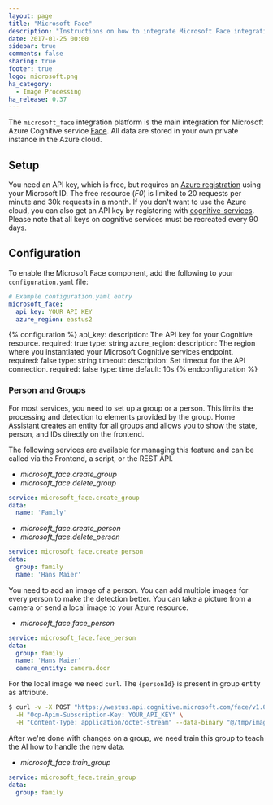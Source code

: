 ```yaml
---
layout: page
title: "Microsoft Face"
description: "Instructions on how to integrate Microsoft Face integration into Home Assistant."
date: 2017-01-25 00:00
sidebar: true
comments: false
sharing: true
footer: true
logo: microsoft.png
ha_category:
  - Image Processing
ha_release: 0.37
---
```


The `microsoft_face` integration platform is the main integration for Microsoft
Azure Cognitive service
[Face](https://azure.microsoft.com/en-us/services/cognitive-services/face/).
All data are stored in your own private instance in the Azure cloud.

## Setup

You need an API key, which is free, but requires an
[Azure registration](https://azure.microsoft.com/en-us/free/) using your
Microsoft ID. The free resource (*F0*) is limited to 20 requests per minute and
30k requests in a month. If you don't want to use the Azure cloud, you can also
get an API key by registering with
[cognitive-services](https://azure.microsoft.com/en-us/try/cognitive-services/).
Please note that all keys on cognitive services must be recreated every 90 days.

## Configuration

To enable the Microsoft Face component,
add the following to your `configuration.yaml` file:

```yaml
# Example configuration.yaml entry
microsoft_face:
  api_key: YOUR_API_KEY
  azure_region: eastus2
```

{% configuration %}
api_key:
  description: The API key for your Cognitive resource.
  required: true
  type: string
azure_region:
  description: The region where you instantiated your Microsoft Cognitive services endpoint.
  required: false
  type: string
timeout:
  description: Set timeout for the API connection.
  required: false
  type: time
  default: 10s
{% endconfiguration %}

### Person and Groups

For most services, you need to set up a group or a person.
This limits the processing and detection to elements provided by the group.
Home Assistant creates an entity for all groups and allows you to show the
state, person, and IDs directly on the frontend.

The following services are available for managing this feature and can be called
via the Frontend, a script, or the REST API.

- *microsoft_face.create_group*
- *microsoft_face.delete_group*

```yaml
service: microsoft_face.create_group
data:
  name: 'Family'
```

- *microsoft_face.create_person*
- *microsoft_face.delete_person*

```yaml
service: microsoft_face.create_person
data:
  group: family
  name: 'Hans Maier'
```

You need to add an image of a person. You can add multiple images for every
person to make the detection better. You can take a picture from a camera or
send a local image to your Azure resource.

- *microsoft_face.face_person*

```yaml
service: microsoft_face.face_person
data:
  group: family
  name: 'Hans Maier'
  camera_entity: camera.door
```

For the local image we need `curl`.
The `{personId}` is present in group entity as attribute.

```bash
$ curl -v -X POST "https://westus.api.cognitive.microsoft.com/face/v1.0/persongroups/{GroupName}/persons/{personId}/persistedFaces" \
  -H "Ocp-Apim-Subscription-Key: YOUR_API_KEY" \
  -H "Content-Type: application/octet-stream" --data-binary "@/tmp/image.jpg"
```

After we're done with changes on a group,
we need train this group to teach the AI how to handle the new data.

- *microsoft_face.train_group*

```yaml
service: microsoft_face.train_group
data:
  group: family
```
